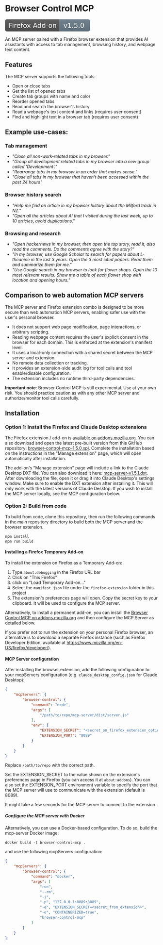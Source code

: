 # Browser Control MCP

[![Firefox Add-on](./.github/addon_badge.svg)](https://addons.mozilla.org/en-US/firefox/addon/browser-control-mcp/)

An MCP server paired with a Firefox browser extension that provides AI assistants with access to tab management, browsing history, and webpage text content.

## Features

The MCP server supports the following tools:
- Open or close tabs
- Get the list of opened tabs
- Create tab groups with name and color
- Reorder opened tabs
- Read and search the browser's history
- Read a webpage's text content and links (requires user consent)
- Find and highlight text in a browser tab (requires user consent)

## Example use-cases:

### Tab management
- *"Close all non-work-related tabs in my browser."*
- *"Group all development related tabs in my browser into a new group called 'Development'."*
- *"Rearrange tabs in my browser in an order that makes sense."*
- *"Close all tabs in my browser that haven't been accessed within the past 24 hours"*

### Browser history search
- *"Help me find an article in my browser history about the Milford track in NZ."*
- *"Open all the articles about AI that I visited during the last week, up to 10 articles, avoid duplications."*

### Browsing and research 
- *"Open hackernews in my browser, then open the top story, read it, also read the comments. Do the comments agree with the story?"*
- *"In my browser, use Google Scholar to search for papers about L-theanine in the last 3 years. Open the 3 most cited papers. Read them and summarize them for me."*
- *"Use Google search in my browser to look for flower shops. Open the 10 most relevant results. Show me a table of each flower shop with location and opening hours."*

## Comparison to web automation MCP servers

The MCP server and Firefox extension combo is designed to be more secure than web automation MCP servers, enabling safer use with the user's personal browser.

* It does not support web page modification, page interactions, or arbitrary scripting.
* Reading webpage content requires the user's explicit consent in the browser for each domain. This is enforced at the extension's manifest level.
* It uses a local-only connection with a shared secret between the MCP server and extension.
* No remote data collection or tracking.
* It provides an extension-side audit log for tool calls and tool enable/disable configuration.
* The extension includes no runtime third-party dependencies.

**Important note**: Browser Control MCP is still experimental. Use at your own risk. You should practice caution as with any other MCP server and authorize/monitor tool calls carefully.

## Installation

### Option 1: Install the Firefox and Claude Desktop extensions

The Firefox extension / add-on is [available on addons.mozilla.org](https://addons.mozilla.org/en-US/firefox/addon/browser-control-mcp/). You can also download and open the latest pre-built version from this GitHub repository: [browser-control-mcp-1.5.0.xpi](https://github.com/eyalzh/browser-control-mcp/releases/download/v1.5.0/browser-control-1.5.0.xpi). Complete the installation based on the instructions in the "Manage extension" page, which will open automatically after installation.

The add-on's "Manage extension" page will include a link to the Claude Desktop DXT file. You can also download it here: [mcp-server-v1.5.1.dxt](
https://github.com/eyalzh/browser-control-mcp/releases/download/v1.5.0/mcp-server-v1.5.1.dxt). After downloading the file, open it or drag it into Claude Desktop's settings window. Make sure to enable the DXT extension after installing it. This will only work with the latest versions of Claude Desktop. If you wish to install the MCP server locally, see the MCP configuration below.

### Option 2: Build from code

To build from code, clone this repository, then run the following commands in the main repository directory to build both the MCP server and the browser extension.
```
npm install
npm run build
```

#### Installing a Firefox Temporary Add-on 

To install the extension on Firefox as a Temporary Add-on:

1. Type `about:debugging` in the Firefox URL bar
2. Click on "This Firefox"
3. click on "Load Temporary Add-on..."
4. Select the `manifest.json` file under the `firefox-extension` folder in this project
5. The extension's preferences page will open. Copy the secret key to your clipboard. It will be used to configure the MCP server.

Alternatively, to install a permanent add-on, you can install the [Browser Control MCP on addons.mozilla.org](https://addons.mozilla.org/en-US/firefox/addon/browser-control-mcp/) and then configure the MCP Server as detailed below.

If you prefer not to run the extension on your personal Firefox browser, an alternative is to download a separate Firefox instance (such as Firefox Developer Edition, available at https://www.mozilla.org/en-US/firefox/developer/).


#### MCP Server configuration

After installing the browser extension, add the following configuration to your mcpServers configuration (e.g. `claude_desktop_config.json` for Claude Desktop):
```json
{
    "mcpServers": {
        "browser-control": {
            "command": "node",
            "args": [
                "/path/to/repo/mcp-server/dist/server.js"
            ],
            "env": {
                "EXTENSION_SECRET": "<secret_on_firefox_extension_options_page>",
                "EXTENSION_PORT": "8089" 
            }
        }
    }
}
```
Replace `/path/to/repo` with the correct path.

Set the EXTENSION_SECRET to the value shown on the extension's preferences page in Firefox (you can access it at `about:addons`). You can also set the EXTENSION_PORT environment variable to specify the port that the MCP server will use to communicate with the extension (default is 8089).

It might take a few seconds for the MCP server to connect to the extension.

##### Configure the MCP server with Docker

Alternatively, you can use a Docker-based configuration. To do so, build the mcp-server Docker image:
```
docker build -t browser-control-mcp .
```

and use the following mcpServers configuration:

```json
{
    "mcpServers": {
        "browser-control": {
            "command": "docker",
            "args": [
                "run",
                "--rm",
                "-i",
                "-p", "127.0.0.1:8089:8089",
                "-e", "EXTENSION_SECRET=<secret_from_extension>",
                "-e", "CONTAINERIZED=true",
                "browser-control-mcp"
            ]
        }
    }
}
```

